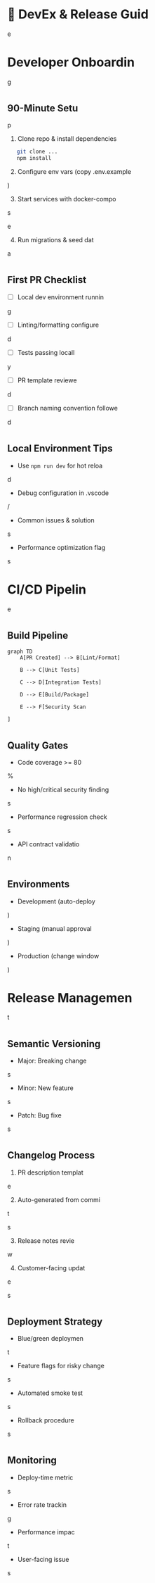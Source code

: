 

# 🧰 DevEx & Release Guid

e

#

# Developer Onboardin

g

#

## 90-Minute Setu

p

1. Clone repo & install dependencies



```bash
   git clone ...
   npm install


```

2. Configure env vars (copy .env.example

)

3. Start services with docker-compo

s

e

4. Run migrations & seed dat

a

#

## First PR Checklist

- [ ] Local dev environment runnin

g

- [ ] Linting/formatting configure

d

- [ ] Tests passing locall

y

- [ ] PR template reviewe

d

- [ ] Branch naming convention followe

d

#

## Local Environment Tips

- Use `npm run dev` for hot reloa

d

- Debug configuration in .vscode

/

- Common issues & solution

s

- Performance optimization flag

s

#

# CI/CD Pipelin

e

#

## Build Pipeline

```mermaid
graph TD
    A[PR Created] --> B[Lint/Format]

    B --> C[Unit Tests]

    C --> D[Integration Tests]

    D --> E[Build/Package]

    E --> F[Security Scan

]

```

#

## Quality Gates

- Code coverage >= 80

%

- No high/critical security finding

s

- Performance regression check

s

- API contract validatio

n

#

## Environments

- Development (auto-deploy

)

- Staging (manual approval

)

- Production (change window

)

#

# Release Managemen

t

#

## Semantic Versioning

- Major: Breaking change

s

- Minor: New feature

s

- Patch: Bug fixe

s

#

## Changelog Process

1. PR description templat

e

2. Auto-generated from commi

t

s

3. Release notes revie

w

4. Customer-facing updat

e

s

#

## Deployment Strategy

- Blue/green deploymen

t

- Feature flags for risky change

s

- Automated smoke test

s

- Rollback procedure

s

#

## Monitoring

- Deploy-time metric

s

- Error rate trackin

g

- Performance impac

t

- User-facing issue

s

